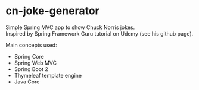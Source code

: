 # cn-joke-generator
Simple Spring MVC app to show Chuck Norris jokes.  
Inspired by Spring Framework Guru tutorial on Udemy (see his github page).
  
Main concepts used:  
- Spring Core
- Spring Web MVC
- Spring Boot 2
- Thymeleaf template engine
- Java Core

